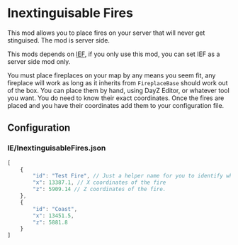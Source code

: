 # Inextinguisable Fires

This mod allows you to place fires on your server that will never get stinguised. The mod is server side.

This mods depends on [IEF](https://steamcommunity.com/sharedfiles/filedetails/?id=3199857963), if you only use this mod, you can set IEF as a server side mod only.

You must place fireplaces on your map by any means you seem fit, any fireplace will work as long as it inherits from `FireplaceBase` should work out of the box. You can place them by hand, using DayZ Editor, or whatever tool you want. You do need to know their exact coordinates. Once the fires are placed and you have their coordinates add them to your configuration file.

## Configuration

### IE/InextinguisableFires.json
```js
[
    {
        "id": "Test Fire", // Just a helper name for you to identify where this fire is located
        "x": 13387.1, // X coordinates of the fire
        "z": 5909.14 // Z coordinates of the fire.
    },
    {
        "id": "Coast",
        "x": 13451.5,
        "z": 5881.8
    }
]
```
